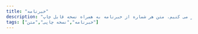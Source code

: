 ```yaml
---
title: "خبرنامه"
description: "ما در موقعیتهای ویژه و برای موضوعات مهم یک شماره از خبرنامه را چاپ و منتشر می کنیم. متن هر شماره از خبرنامه به همراه نسخه قابل چاپ PDF در این فهرست قرار خواهد گرفت"
tags: ["خبرنامه","نسخه چاپی","متن"]
---
```


